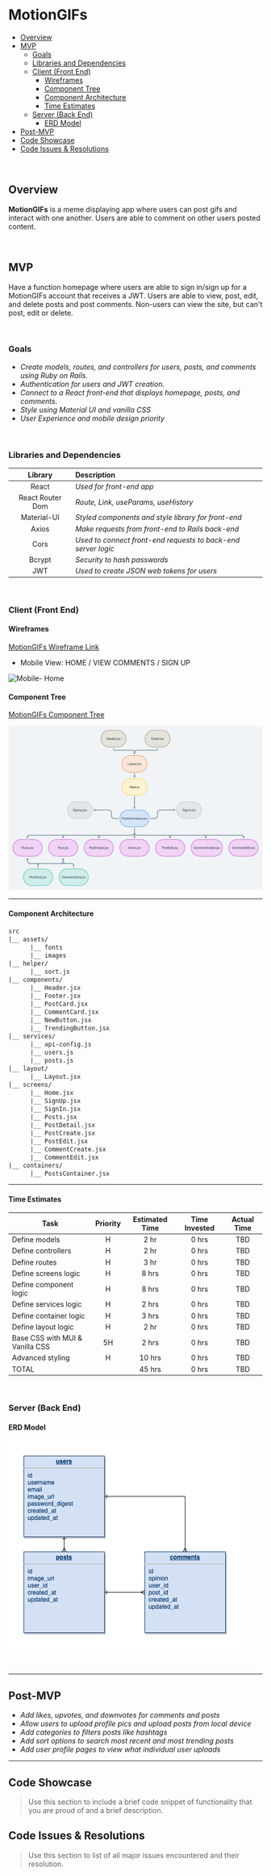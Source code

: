 # MotionGIFs

- [Overview](#overview)
- [MVP](#mvp)
  - [Goals](#goals)
  - [Libraries and Dependencies](#libraries-and-dependencies)
  - [Client (Front End)](#client-front-end)
    - [Wireframes](#wireframes)
    - [Component Tree](#component-tree)
    - [Component Architecture](#component-architecture)
    - [Time Estimates](#time-estimates)
  - [Server (Back End)](#server-back-end)
    - [ERD Model](#erd-model)
- [Post-MVP](#post-mvp)
- [Code Showcase](#code-showcase)
- [Code Issues & Resolutions](#code-issues--resolutions)

<br>

## Overview

**MotionGIFs** is a meme displaying app where users can post gifs and interact with one another. Users are able to comment on other users posted content.

<br>

## MVP

Have a function homepage where users are able to sign in/sign up for a MotionGIFs account that receives a JWT. Users are able to view, post, edit, and delete posts and post comments. Non-users can view the site, but can't post, edit or delete.

<br>

### Goals

- _Create models, routes, and controllers for users, posts, and comments using Ruby on Rails._
- _Authentication for users and JWT creation._
- _Connect to a React front-end that displays homepage, posts, and comments._
- _Style using Material UI and vanilla CSS_
- _User Experience and mobile design priority_

<br>

### Libraries and Dependencies

|     Library      | Description                                                   |
| :--------------: | :------------------------------------------------------------ |
|      React       | _Used for front-end app_                                      |
| React Router Dom | _Route, Link, useParams, useHistory_                          |
|   Material-UI    | _Styled components and style library for front-end_           |
|      Axios       | _Make requests from front-end to Rails back-end_              |
|       Cors       | _Used to connect front-end requests to back-end server logic_ |
|      Bcrypt      | _Security to hash passwords_                                  |
|       JWT        | _Used to create JSON web tokens for users_                    |

<br>

### Client (Front End)

#### Wireframes

[MotionGIFs Wireframe Link](https://www.figma.com/file/Aram4qlCgewyO2y9AsqYUg/MotionGifs?node-id=0%3A1 "wireframe link")

- Mobile View: HOME / VIEW COMMENTS / SIGN UP

![Mobile- Home]()

#### Component Tree

[MotionGIFs Component Tree](https://whimsical.com/5NuTVxmc7QZRhmAcy24TTs "component tree")

![Component Hierarchy](assets/MotionGIFs_ComponentHierarchy.png)

---

#### Component Architecture

```structure
src
|__ assets/
      |__ fonts
      |__ images
|__ helper/
      |__ sort.js
|__ components/
      |__ Header.jsx
      |__ Footer.jsx
      |__ PostCard.jsx
      |__ CommentCard.jsx
      |__ NewButton.jsx
      |__ TrendingButton.jsx
|__ services/
      |__ api-config.js
      |__ users.js
      |__ posts.js
|__ layout/
      |__ Layout.jsx
|__ screens/
      |__ Home.jsx
      |__ SignUp.jsx
      |__ SignIn.jsx
      |__ Posts.jsx
      |__ PostDetail.jsx
      |__ PostCreate.jsx
      |__ PostEdit.jsx
      |__ CommentCreate.jsx
      |__ CommentEdit.jsx
|__ containers/
      |__ PostsContainer.jsx
```

---

#### Time Estimates

| Task                            | Priority | Estimated Time | Time Invested | Actual Time |
| ------------------------------- | :------: | :------------: | :-----------: | :---------: |
| Define models                   |    H     |      2 hr      |     0 hrs     |     TBD     |
| Define controllers              |    H     |      2 hr      |     0 hrs     |     TBD     |
| Define routes                   |    H     |      3 hr      |     0 hrs     |     TBD     |
| Define screens logic            |    H     |     8 hrs      |     0 hrs     |     TBD     |
| Define component logic          |    H     |     8 hrs      |     0 hrs     |     TBD     |
| Define services logic           |    H     |     2 hrs      |     0 hrs     |     TBD     |
| Define container logic          |    H     |     3 hrs      |     0 hrs     |     TBD     |
| Define layout logic             |    H     |      2 hr      |     0 hrs     |     TBD     |
| Base CSS with MUI & Vanilla CSS |    5H    |     2 hrs      |     0 hrs     |     TBD     |
| Advanced styling                |    H     |     10 hrs     |     0 hrs     |     TBD     |
| TOTAL                           |          |     45 hrs     |     0 hrs     |     TBD     |

<br>

### Server (Back End)

#### ERD Model

![ERD](assets/MotionGIFs.drawio.png)

<br>

---

## Post-MVP

- _Add likes, upvotes, and downvotes for comments and posts_
- _Allow users to upload profile pics and upload posts from local device_
- _Add categories to filters posts like hashtags_
- _Add sort options to search most recent and most trending posts_
- _Add user profile pages to view what individual user uploads_

---

## Code Showcase

> Use this section to include a brief code snippet of functionality that you are proud of and a brief description.

## Code Issues & Resolutions

> Use this section to list of all major issues encountered and their resolution.
